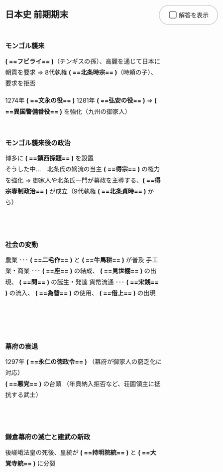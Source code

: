 # 日本史 前期期末  
<br>

## モンゴル襲来  
**(  ==フビライ==  )**（チンギスの孫）、高麗を通じて日本に朝貢を要求
⇒ 8代執権 **( ==北条時宗== )**（時頼の子）、要求を拒否

1274年  **(  ==文永の役==  )**
1281年  **(  ==弘安の役==  )**
⇒ **(  ==異国警備番役==  )** を強化（九州の御家人）
<br><br>

## モンゴル襲来後の政治  
博多に **(  ==鎮西探題==  )** を設置  
そうした中...　北条氏の嫡流の当主 **(  ==得宗== )** の権力を強化
⇒ 御家人や北条氏一門が幕政を主導する、**(  ==得宗専制政治==  )** が成立（9代執権 **(  ==北条貞時==  )** から）  
<br><br>

## 社会の変動  
農業 ･･･ **(  ==二毛作==  )** と **(  ==牛馬耕==  )** が普及
手工業・商業 ･･･ **(  ==座==  )** の結成、 **(  ==見世棚==  )** の出現、 **(  ==問==  )** の誕生・発達
貨幣流通 ･･･ **(  ==宋銭==  )** の流入、 **(  ==為替==  )** の使用、 **(  ==借上==  )** の出現  
<br><br><br>

## 幕府の衰退  
1297年  **(  ==永仁の徳政令==  )** （幕府が御家人の窮乏化に対応）  
**(  ==悪党==  )** の台頭 （年貢納入拒否など、荘園領主に抵抗する武士）  
<br><br>

## 鎌倉幕府の滅亡と建武の新政  
後嵯峨法皇の死後、皇統が **(  ==持明院統==  )** と **(  ==大覚寺統==  )** に分裂
<br><br>

<div id="space"></div>
<label id="o-header" for="show">
<input id="show" class="checkbox" type="checkbox" onchange="show();">
<span id="label">&nbsp;&nbsp;&nbsp;&nbsp;解答を表示</span>
</label>
<style>
    html body .markdown-preview {
        transform: none !important;
        left:0 !important;
    }
    body p {
        font-size: 1.4em;
        line-height: 1.8em;
    }
    @media screen and (min-width: 914px) {
        html body .markdown-preview {
            padding: 2em 10% !important;
        }
    }
    #space {height: 6rem;}
    #o-header {
        position: fixed;
        top:80px; right:5%; 
        padding:1rem 1.75rem 1rem 2.5rem;
        border-radius: 3rem;
        border: 2px solid rgba(0,0,0,0.2);
        background-color:#fff; 
    }
    mark {
        color: white;
        background-color: white;
    }
    .mark-show {
        color: #F06060;
    }
    #label {
        position: relative;
        cursor: pointer;
        font-size: 1.2rem;
    }
    #label::before {
        content: "";
        display: inline-block;
        width: 1em; height: 1em;
        border: 2px solid rgba(0, 0, 0, 0.6);
        border-radius: 5px;
        position: absolute; top:0; left:0;
        transform: translate(-40%, -1px);
        z-index: 1;
    }
    #label::after {
        content: "";
        border-bottom: 5px solid #fff;
        border-left: 5px solid #fff;
        opacity: 0;
        height: 0.38em; width: 0.78em;
        position: absolute; top:0; left:0;
        transform: translate(-37%, 3px) rotate(-45deg);
        z-index: 10;
    }
    #show {display: none;}
    #show:checked ~ #label::before {
        background-color: #6bbaf0;
        border: 2px solid rgba(0, 0, 0, .08627);
    }
    #show:checked ~ #label::after {
        opacity: 1;
    }
    @media screen and (max-width: 480px) {
        #o-header {
            bottom:0; left:0; right:0; top:90%;
            text-align:center;
            background-color:#fff;
            border-top: 2px solid rgba(0,0,0,0.2);
            padding-top: 1rem;
            border-bottom:none;
            border-right:none;
            border-left:none;
            border-radius:0;
        }
    }
</style>
<script defer>
    const mark = document.querySelectorAll("mark");
    function show() {
        mark.forEach((elm)=>{elm.classList.toggle("mark-show")});
    }
</script>